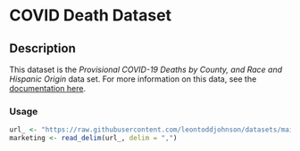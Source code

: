 # COVID Death Dataset

## Description

This dataset is the *Provisional COVID-19 Deaths by County, and Race and Hispanic Origin* data set. For more information on this data, see the [documentation here](https://data.cdc.gov/NCHS/Provisional-COVID-19-Deaths-by-County-and-Race-and/k8wy-p9cg/about_data).

### Usage

```R
url_ <- "https://raw.githubusercontent.com/leontoddjohnson/datasets/main/data/covid_2023/covid_2023.csv"
marketing <- read_delim(url_, delim = ",")
```